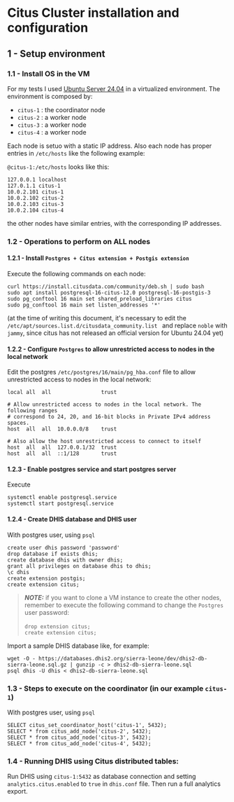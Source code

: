 # Citus Cluster installation and configuration

## 1 - Setup environment
### 1.1 - Install OS in the VM
For my tests I used [Ubuntu Server 24.04](https://ubuntu.com/download/server) in a virtualized environment.
The environment is composed by:

- `citus-1` : the coordinator node
- `citus-2` : a worker node
- `citus-3` : a worker node
- `citus-4` : a worker node

Each node is setuo with a static IP address. Also each node has proper entries in `/etc/hosts` like the following example:

`@citus-1:/etc/hosts` looks like this:

    127.0.0.1 localhost
    127.0.1.1 citus-1
    10.0.2.101 citus-1
    10.0.2.102 citus-2
    10.0.2.103 citus-3
    10.0.2.104 citus-4

the other nodes have similar entries, with the corresponding IP addresses.

### 1.2 - Operations to perform on ALL nodes

#### 1.2.1 - Install `Postgres + Citus extension + Postgis extension`
Execute the following commands on each node:

    curl https://install.citusdata.com/community/deb.sh | sudo bash
    sudo apt install postgresql-16-citus-12.0 postgresql-16-postgis-3
    sudo pg_conftool 16 main set shared_preload_libraries citus
    sudo pg_conftool 16 main set listen_addresses '*'

(at the time of writing this document, it's necessary to edit the `/etc/apt/sources.list.d/citusdata_community.list `
and replace `noble` with `jammy`, since citus has not released an official version for Ubuntu 24.04 yet)

#### 1.2.2 - Configure `Postgres` to allow unrestricted access to nodes in the local network

Edit the postgres `/etc/postgres/16/main/pg_hba.conf` file to allow unrestricted access to nodes in the local network:

    local all  all                trust

    # Allow unrestricted access to nodes in the local network. The following ranges
    # correspond to 24, 20, and 16-bit blocks in Private IPv4 address spaces.
    host  all  all  10.0.0.0/8    trust
    
    # Also allow the host unrestricted access to connect to itself
    host  all  all  127.0.0.1/32  trust
    host  all  all  ::1/128       trust

#### 1.2.3 - Enable postgres service and start postgres server
Execute

    systemctl enable postgresql.service
    systemctl start postgresql.service

#### 1.2.4 - Create DHIS database and DHIS user

With postgres user, using `psql`

    create user dhis password 'password'
    drop database if exists dhis;
    create database dhis with owner dhis;
    grant all privileges on database dhis to dhis;
    \c dhis
    create extension postgis;
    create extension citus;

> **_NOTE:_** if you want to clone a VM instance to create the other nodes, 
> remember to execute the following command to change the `Postgres` user password:<br/><br/>
> `drop extension citus;`<br/>
> `create extension citus;`

Import a sample DHIS database like, for example:

    wget -O - https://databases.dhis2.org/sierra-leone/dev/dhis2-db-sierra-leone.sql.gz | gunzip -c > dhis2-db-sierra-leone.sql
    psql dhis -U dhis < dhis2-db-sierra-leone.sql

### 1.3 - Steps to execute on the coordinator (in our example `citus-1`)
With postgres user, using `psql`

    SELECT citus_set_coordinator_host('citus-1', 5432);
    SELECT * from citus_add_node('citus-2', 5432);
    SELECT * from citus_add_node('citus-3', 5432);
    SELECT * from citus_add_node('citus-4', 5432);

### 1.4 - Running DHIS using Citus distributed tables:
Run DHIS using `citus-1:5432` as database connection and setting `analytics.citus.enabled` to `true` in `dhis.conf` file.
Then run a full analytics export.
